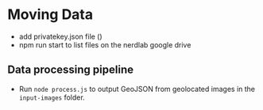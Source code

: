 # Moving Data

- add privatekey.json file ()
- npm run start to list files on the nerdlab google drive

## Data processing pipeline

- Run `node process.js` to output GeoJSON from geolocated images in the `input-images` folder.


